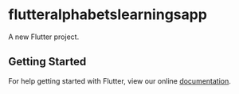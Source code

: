 # flutteralphabetslearningsapp

A new Flutter project.

## Getting Started

For help getting started with Flutter, view our online
[documentation](https://flutter.io/).
